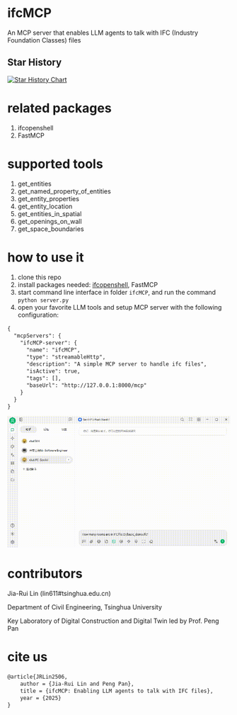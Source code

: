 # ifcMCP
An MCP server that enables LLM agents to talk with IFC (Industry Foundation Classes) files

## Star History

[![Star History Chart](https://api.star-history.com/svg?repos=smartaec/ifcMCP&type=Date)](https://www.star-history.com/#smartaec/ifcMCP&Date)

# related packages
1. ifcopenshell
2. FastMCP

# supported tools
1. get_entities
2. get_named_property_of_entities
3. get_entity_properties
4. get_entity_location
5. get_entities_in_spatial
6. get_openings_on_wall
7. get_space_boundaries

# how to use it
1. clone this repo
2. install packages needed: [ifcopenshell](https://docs.ifcopenshell.org/ifcopenshell-python/installation.html), FastMCP
3. start command line interface in folder `ifcMCP`, and run the command `python server.py`
4. open your favorite LLM tools and setup MCP server with the following configuration:
```
{
  "mcpServers": {
    "ifcMCP-server": {
      "name": "ifcMCP",
      "type": "streamableHttp",
      "description": "A simple MCP server to handle ifc files",
      "isActive": true,
      "tags": [],
      "baseUrl": "http://127.0.0.1:8000/mcp"
    }
  }
}
```
![basic_demo](250608_ifcMCP_demo-en.gif)

# contributors
Jia-Rui Lin (lin611#tsinghua.edu.cn)

Department of Civil Engineering, Tsinghua University

Key Laboratory of Digital Construction and Digital Twin led by Prof. Peng Pan

# cite us
```
@article{JRLin2506,
	author = {Jia-Rui Lin and Peng Pan},
	title = {ifcMCP: Enabling LLM agents to talk with IFC files},
	year = {2025}
}
```